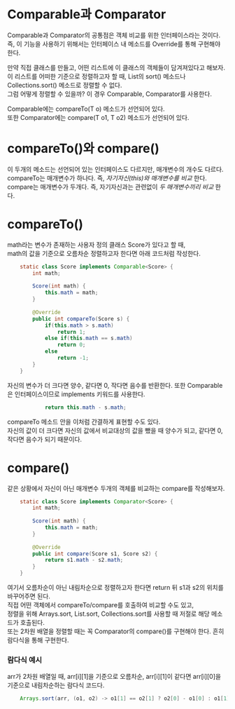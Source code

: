 # Comparable과 Comparator  
Comparable과 Comparator의 공통점은 객체 비교를 위한 인터페이스라는 것이다.  
즉, 이 기능을 사용하기 위해서는 인터페이스 내 메소드를 Override를 통해 구현해야 한다.  

만약 직접 클래스를 만들고, 어떤 리스트에 이 클래스의 객체들이 담겨져있다고 해보자.  
이 리스트를 어떠한 기준으로 정렬하고자 할 때, List의 sort() 메소드나 Collections.sort() 메소드로 정렬할 수 없다.  
그럼 어떻게 정렬할 수 있을까?
이 경우 Comparable, Comparator를 사용한다.  

Comparable에는  compareTo(T o) 메소드가 선언되어 있다.  
또한 Comparator에는 compare(T o1, T o2) 메소드가 선언되어 있다.  
# compareTo()와 compare()  
이 두개의 메소드는 선언되어 있는 인터페이스도 다르지만, 매개변수의 개수도 다르다.  
compareTo는 매개변수가 하나다. 즉, 
_자기자신(this)와 매개변수를 비교_
한다.  
compare는 매개변수가 두개다. 즉, 자기자신과는 관련없이 _두 매개변수끼리 비교_
한다.  
# compareTo()  
math라는 변수가 존재하는 사용자 정의 클래스 Score가 있다고 할 때,  
math의 값을 기준으로 오름차순 정렬하고자 한다면 아래 코드처럼 작성한다. 
```java
	static class Score implements Comparable<Score> {
		int math;
		
		Score(int math) {
			this.math = math;
		}
		
		@Override
		public int compareTo(Score s) {
			if(this.math > s.math)
				return 1;
			else if(this.math == s.math)
				return 0;
			else
				return -1;
		}
	}
```
자신의 변수가 더 크다면 양수, 같다면 0, 작다면 음수를 반환한다.
또한 Comparable은 인터페이스이므로 implements 키워드를 사용한다.
```java
			return this.math - s.math;
```
compareTo 메소드 안을 이처럼 간결하게 표현할 수도 있다.  
자신의 값이 더 크다면 자신의 값에서 비교대상의 값을 뺐을 때 양수가 되고, 같다면 0, 작다면 음수가 되기 때문이다.  
# compare()  
같은 상황에서 자신이 아닌 매개변수 두개의 객체를 비교하는 compare를 작성해보자.  
```java
	static class Score implements Comparator<Score> {
		int math;
		
		Score(int math) {
			this.math = math;
		}
		
		@Override
		public int compare(Score s1, Score s2) {
			return s1.math - s2.math;
		}
	}
```
여기서 오름차순이 아닌 내림차순으로 정렬하고자 한다면 return 뒤 s1과 s2의 위치를 바꾸어주면 된다.  
직접 어떤 객체에서 compareTo/compare를 호출하여 비교할 수도 있고,  
정렬을 위해 Arrays.sort, List.sort, Collections.sort를 사용할 때 저절로 해당 메소드가 호출된다.  
또는 2차원 배열을 정렬할 때는 꼭 Comparator의 compare()를 구현해야 한다. 흔히 람다식을 통해 구현한다.  
###  람다식 예시
arr가 2차원 배열일 때, arr[i][1]을 기준으로 오름차순, arr[i][1]이 같다면 arr[i][0]을 기준으로 내림차순하는 람다식 코드다.
```java
    Arrays.sort(arr, (o1, o2) -> o1[1] == o2[1] ? o2[0] - o1[0] : o1[1] - o2[1]);
```
